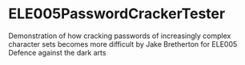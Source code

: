 # ELE005PasswordCrackerTester
Demonstration of how cracking passwords of increasingly complex character sets becomes more difficult by Jake Bretherton for ELE005 Defence against the dark arts
